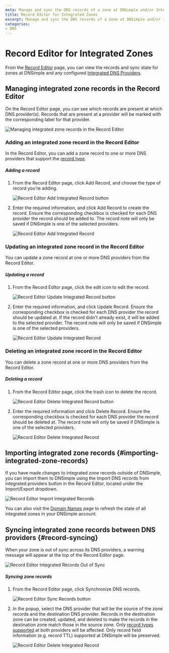 ```yaml
---
meta: Manage and sync the DNS records of a zone at DNSimple and/or Integrated DNS Providers.
title: Record Editor for Integrated Zones
excerpt: Manage and sync the DNS records of a zone at DNSimple and/or Integrated DNS Providers.
categories:
- DNS
---
```

# Record Editor for Integrated Zones

From the [Record Editor](/articles/record-editor) page, you can view the records and sync state for zones at DNSimple and any configured [Integrated DNS Providers](/articles/integrated-dns-providers).

## Managing integrated zone records in the Record Editor

On the Record Editor page, you can see which records are present at which DNS provider(s). Records that are present at a provider will be marked with the corresponding label for that provider.

![Managing integrated zone records in the Record Editor](/files/record-editor-integrated-zones-manage-records.png)

### Adding an integrated zone record in the Record Editor

In the Record Editor, you can add a zone record to one or more DNS providers that support the [record type](/articles/integrated-dns-providers#supported-record-types).

<div class="section-steps" markdown="1">

##### Adding a record

1.  From the Record Editor page, click <label>Add Record</label>, and choose the type of record you're adding.

    ![Record Editor Add Integrated Record button](/files/record-editor-integrated-zones-add-record-button.png)

1.  Enter the required information, and click <label>Add Record</label> to create the record.  Ensure the corresponding checkbox is checked for each DNS provider the record should be added to. The record note will only be saved if DNSimple is one of the selected providers.

    ![Record Editor Add Integrated Record](/files/record-editor-integrated-zones-add-record.png)
</div>

### Updating an integrated zone record in the Record Editor

You can update a zone record at one or more DNS providers from the Record Editor.

<div class="section-steps" markdown="1">

##### Updating a record

1.  From the Record Editor page, click the edit icon to edit the record.

    ![Record Editor Update Integrated Record button](/files/record-editor-integrated-zones-edit-record-button.png)

1.  Enter the required information, and click <label>Update Record</label>. Ensure the corresponding checkbox is checked for each DNS provider the record should be updated at. If the record didn't already exist, it will be added to the selected provider. The record note will only be saved if DNSimple is one of the selected providers.

    ![Record Editor Update Integrated Record](/files/record-editor-integrated-zones-edit-record.png)
</div>

### Deleting an integrated zone record in the Record Editor

You can delete a zone record at one or more DNS providers from the Record Editor.

<div class="section-steps" markdown="1">

##### Deleting a record

1.  From the Record Editor page, click the trash icon to delete the record.

    ![Record Editor Delete Integrated Record button](/files/record-editor-integrated-zones-delete-record-button.png)

1.  Enter the required information and click <label>Delete Record</label>. Ensure the corresponding checkbox is checked for each DNS provider the record should be deleted at. The record note will only be saved if DNSimple is one of the selected providers.

    ![Record Editor Delete Integrated Record](/files/record-editor-integrated-zones-delete-record.png)
</div>

## Importing integrated zone records {#importing-integrated-zone-records}

If you have made changes to integrated zone records outside of DNSimple, you can import them to DNSimple using the <label>Import DNS records from integrated providers</label> button in the Record Editor, located under the <label>Import/Export</label> dropdown.

![Record Editor Import Integrated Records](/files/record-editor-integrated-zones-import-records.png)

You can also visit the [Domain Names](/articles/managing-integrated-zones#refreshing-and-importing-integrated-zones) page to refresh the state of all integrated zones in your DNSimple account.

## Syncing integrated zone records between DNS providers {#record-syncing}

When your zone is out of sync across its DNS providers, a warning message will appear at the top of the Record Editor page.

![Record Editor Integrated Records Out of Sync](/files/record-editor-integrated-zones-out-of-sync.png)

<div class="section-steps" markdown="1">

##### Syncing zone records

1.  From the Record Editor page, click <label>Synchronize DNS records</label>.

    ![Record Editor Sync Records button](/files/record-editor-integrated-zones-sync-button.png)

1.  In the popup, select the DNS provider that will be the source of the zone records and the destination DNS provider. Records in the destination zone can be created, updated, and deleted to make the records in the destination zone match those in the source zone. Only [record types supported](/articles/integrated-dns-providers#supported-record-types) at both providers will be affected. Only record field information (e.g. record TTL) supported at DNSimple will be preserved.

    ![Record Editor Delete Integrated Record](/files/record-editor-integrated-zones-sync-records.png)
</div>
